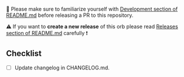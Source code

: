 :wrench: Please make sure to familiarize yourself with [Development section of README.md](../README.md#Development) before releasing a PR to this repository.

:warning: If you want to **create a new release** of this orb please read [Releases section of README.md](../README.md#Releases) carefully :exclamation:

## Checklist

- [ ] Update changelog in CHANGELOG.md.
